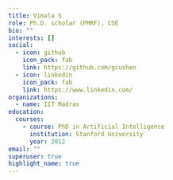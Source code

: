 ```yaml
---
title: Vimala S
role: Ph.D. scholar (PMRF), CSE
bio: ""
interests: []
social:
  - icon: github
    icon_pack: fab
    link: https://github.com/gcushen
  - icon: linkedin
    icon_pack: fab
    link: https://www.linkedin.com/
organizations:
  - name: IIT Madras
education:
  courses:
    - course: PhD in Artificial Intelligence
      institution: Stanford University
      year: 2012
email: ""
superuser: true
highlight_name: true
---
```

